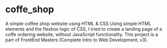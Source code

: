 # coffe_shop
A simple coffee shop website using HTML &amp; CSS
Using simple HTML elements and the flexbox logic of CSS, I tried to create a landing page of a coffe ordering website, without JavaScript functionality. 
This project is a part of FrontEnd Masters (Complete Intro to Web Development, v3).
